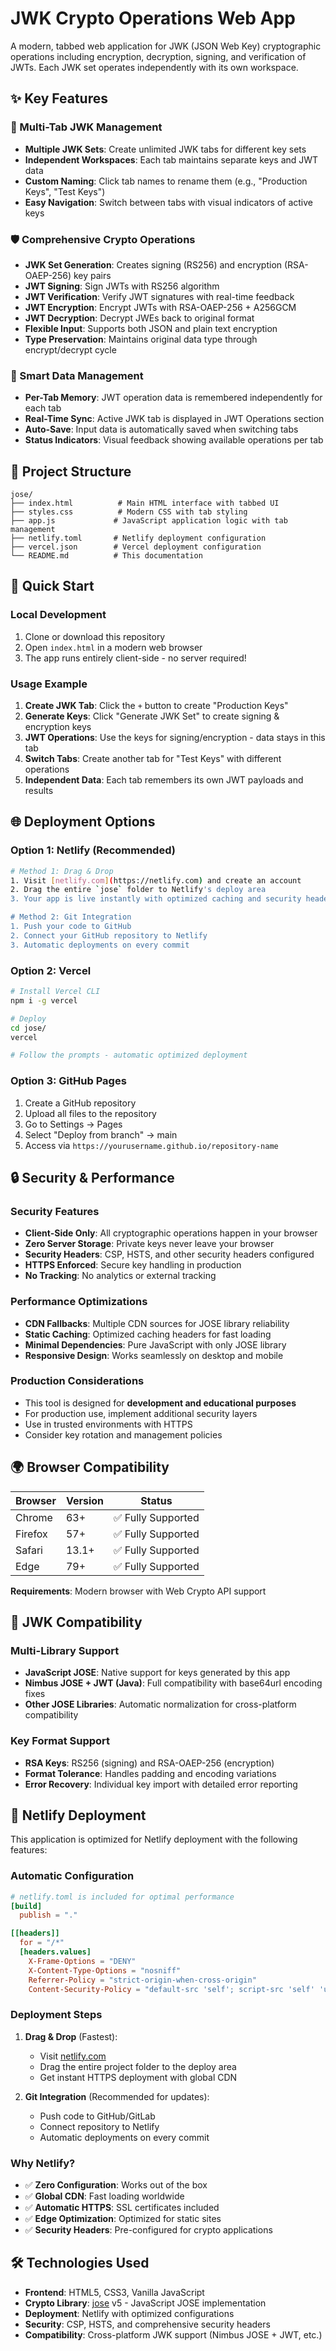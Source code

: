 # JWK Crypto Operations Web App

A modern, tabbed web application for JWK (JSON Web Key) cryptographic operations including encryption, decryption, signing, and verification of JWTs. Each JWK set operates independently with its own workspace.

## ✨ Key Features

### 🔑 Multi-Tab JWK Management
- **Multiple JWK Sets**: Create unlimited JWK tabs for different key sets
- **Independent Workspaces**: Each tab maintains separate keys and JWT data
- **Custom Naming**: Click tab names to rename them (e.g., "Production Keys", "Test Keys")
- **Easy Navigation**: Switch between tabs with visual indicators of active keys

### 🛡️ Comprehensive Crypto Operations
- **JWK Set Generation**: Creates signing (RS256) and encryption (RSA-OAEP-256) key pairs
- **JWT Signing**: Sign JWTs with RS256 algorithm
- **JWT Verification**: Verify JWT signatures with real-time feedback
- **JWT Encryption**: Encrypt JWTs with RSA-OAEP-256 + A256GCM
- **JWT Decryption**: Decrypt JWEs back to original format
- **Flexible Input**: Supports both JSON and plain text encryption
- **Type Preservation**: Maintains original data type through encrypt/decrypt cycle

### 💾 Smart Data Management
- **Per-Tab Memory**: JWT operation data is remembered independently for each tab
- **Real-Time Sync**: Active JWK tab is displayed in JWT Operations section
- **Auto-Save**: Input data is automatically saved when switching tabs
- **Status Indicators**: Visual feedback showing available operations per tab

## 📁 Project Structure

```
jose/
├── index.html          # Main HTML interface with tabbed UI
├── styles.css          # Modern CSS with tab styling
├── app.js             # JavaScript application logic with tab management
├── netlify.toml       # Netlify deployment configuration
├── vercel.json        # Vercel deployment configuration
└── README.md          # This documentation
```

## 🚀 Quick Start

### Local Development
1. Clone or download this repository
2. Open `index.html` in a modern web browser
3. The app runs entirely client-side - no server required!

### Usage Example
1. **Create JWK Tab**: Click the `+` button to create "Production Keys"
2. **Generate Keys**: Click "Generate JWK Set" to create signing & encryption keys
3. **JWT Operations**: Use the keys for signing/encryption - data stays in this tab
4. **Switch Tabs**: Create another tab for "Test Keys" with different operations
5. **Independent Data**: Each tab remembers its own JWT payloads and results

## 🌐 Deployment Options

### Option 1: Netlify (Recommended)
```bash
# Method 1: Drag & Drop
1. Visit [netlify.com](https://netlify.com) and create an account
2. Drag the entire `jose` folder to Netlify's deploy area
3. Your app is live instantly with optimized caching and security headers!

# Method 2: Git Integration
1. Push your code to GitHub
2. Connect your GitHub repository to Netlify
3. Automatic deployments on every commit
```

### Option 2: Vercel
```bash
# Install Vercel CLI
npm i -g vercel

# Deploy
cd jose/
vercel

# Follow the prompts - automatic optimized deployment
```

### Option 3: GitHub Pages
1. Create a GitHub repository
2. Upload all files to the repository
3. Go to Settings → Pages
4. Select "Deploy from branch" → main
5. Access via `https://yourusername.github.io/repository-name`

## 🔒 Security & Performance

### Security Features
- **Client-Side Only**: All cryptographic operations happen in your browser
- **Zero Server Storage**: Private keys never leave your browser
- **Security Headers**: CSP, HSTS, and other security headers configured
- **HTTPS Enforced**: Secure key handling in production
- **No Tracking**: No analytics or external tracking

### Performance Optimizations
- **CDN Fallbacks**: Multiple CDN sources for JOSE library reliability
- **Static Caching**: Optimized caching headers for fast loading
- **Minimal Dependencies**: Pure JavaScript with only JOSE library
- **Responsive Design**: Works seamlessly on desktop and mobile

### Production Considerations
- This tool is designed for **development and educational purposes**
- For production use, implement additional security layers
- Use in trusted environments with HTTPS
- Consider key rotation and management policies

## 🌍 Browser Compatibility

| Browser | Version | Status |
|---------|---------|--------|
| Chrome | 63+ | ✅ Fully Supported |
| Firefox | 57+ | ✅ Fully Supported |
| Safari | 13.1+ | ✅ Fully Supported |
| Edge | 79+ | ✅ Fully Supported |

**Requirements**: Modern browser with Web Crypto API support

## 🔧 JWK Compatibility

### Multi-Library Support
- **JavaScript JOSE**: Native support for keys generated by this app
- **Nimbus JOSE + JWT (Java)**: Full compatibility with base64url encoding fixes
- **Other JOSE Libraries**: Automatic normalization for cross-platform compatibility

### Key Format Support
- **RSA Keys**: RS256 (signing) and RSA-OAEP-256 (encryption)
- **Format Tolerance**: Handles padding and encoding variations
- **Error Recovery**: Individual key import with detailed error reporting

## 🚀 Netlify Deployment

This application is optimized for Netlify deployment with the following features:

### Automatic Configuration
```toml
# netlify.toml is included for optimal performance
[build]
  publish = "."

[[headers]]
  for = "/*"
  [headers.values]
    X-Frame-Options = "DENY"
    X-Content-Type-Options = "nosniff"
    Referrer-Policy = "strict-origin-when-cross-origin"
    Content-Security-Policy = "default-src 'self'; script-src 'self' 'unsafe-inline' https://cdn.skypack.dev https://cdn.jsdelivr.net https://unpkg.com; style-src 'self' 'unsafe-inline'"
```

### Deployment Steps
1. **Drag & Drop** (Fastest):
   - Visit [netlify.com](https://netlify.com)
   - Drag the entire project folder to the deploy area
   - Get instant HTTPS deployment with global CDN

2. **Git Integration** (Recommended for updates):
   - Push code to GitHub/GitLab
   - Connect repository to Netlify
   - Automatic deployments on every commit

### Why Netlify?
- ✅ **Zero Configuration**: Works out of the box
- ✅ **Global CDN**: Fast loading worldwide
- ✅ **Automatic HTTPS**: SSL certificates included
- ✅ **Edge Optimization**: Optimized for static sites
- ✅ **Security Headers**: Pre-configured for crypto applications

## 🛠️ Technologies Used

- **Frontend**: HTML5, CSS3, Vanilla JavaScript
- **Crypto Library**: [jose](https://github.com/panva/jose) v5 - JavaScript JOSE implementation
- **Deployment**: Netlify with optimized configurations
- **Security**: CSP, HSTS, and comprehensive security headers
- **Compatibility**: Cross-platform JWK support (Nimbus JOSE + JWT, etc.)